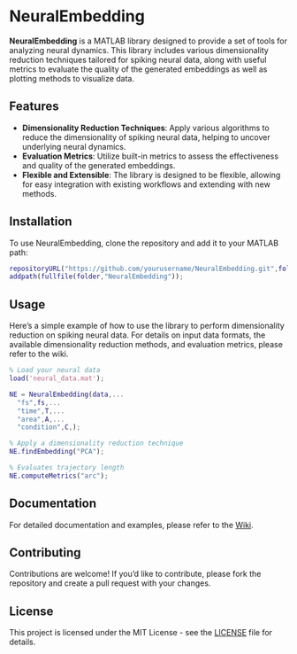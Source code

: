 # NeuralEmbedding

**NeuralEmbedding** is a MATLAB library designed to provide a set of tools for analyzing neural dynamics. This library includes various dimensionality reduction techniques tailored for spiking neural data, along with useful metrics to evaluate the quality of the generated embeddings as well as plotting methods to visualize data.

## Features

- **Dimensionality Reduction Techniques**: Apply various algorithms to reduce the dimensionality of spiking neural data, helping to uncover underlying neural dynamics.
- **Evaluation Metrics**: Utilize built-in metrics to assess the effectiveness and quality of the generated embeddings.
- **Flexible and Extensible**: The library is designed to be flexible, allowing for easy integration with existing workflows and extending with new methods.

## Installation

To use NeuralEmbedding, clone the repository and add it to your MATLAB path:

```matlab
repositoryURL("https://github.com/yourusername/NeuralEmbedding.git",folder)
addpath(fullfile(folder,"NeuralEmbedding"));
```

## Usage

Here’s a simple example of how to use the library to perform dimensionality reduction on spiking neural data.
For details on input data formats, the available dimensionality reduction methods, and evaluation metrics, please refer to the wiki.

```matlab
% Load your neural data
load('neural_data.mat');

NE = NeuralEmbedding(data,...
  "fs",fs,...
  "time",T,...
  "area",A,...
  "condition",C,);

% Apply a dimensionality reduction technique
NE.findEmbedding("PCA");

% Evaluates trajectory length
NE.computeMetrics("arc");
```

## Documentation

For detailed documentation and examples, please refer to the [Wiki](https://github.com/yourusername/NeuralEmbedding/wiki).

## Contributing

Contributions are welcome! If you’d like to contribute, please fork the repository and create a pull request with your changes.

## License

This project is licensed under the MIT License - see the [LICENSE](LICENSE) file for details.
